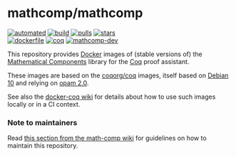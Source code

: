 # mathcomp/mathcomp

[![automated](https://img.shields.io/docker/automated/mathcomp/mathcomp.svg)](https://hub.docker.com/r/mathcomp/mathcomp "Automated build on Docker Hub")
[![build](https://img.shields.io/docker/build/mathcomp/mathcomp.svg)](https://hub.docker.com/r/mathcomp/mathcomp/builds "Automated build on Docker Hub")
[![pulls](https://img.shields.io/docker/pulls/mathcomp/mathcomp.svg)](https://hub.docker.com/r/mathcomp/mathcomp "Number of pulls from Docker Hub")
[![stars](https://img.shields.io/docker/stars/mathcomp/mathcomp.svg)](https://hub.docker.com/r/mathcomp/mathcomp "Star the image on Docker Hub")  
[![dockerfile](https://img.shields.io/badge/dockerfile%20on-github-blue.svg)](https://github.com/math-comp/docker-mathcomp "Dockerfile source repository")
[![coq](https://img.shields.io/badge/depends%20on-coqorg%2Fcoq-blue.svg)](https://hub.docker.com/r/coqorg/coq "Docker images of Coq")
[![mathcomp-dev](https://img.shields.io/badge/see%20also-mathcomp%2Fmathcomp--dev-brightgreen.svg)](https://hub.docker.com/r/mathcomp/mathcomp-dev "Docker images of mathcomp-dev")

This repository provides [Docker](https://www.docker.com/) images of (stable versions of) the [Mathematical Components](https://github.com/math-comp/math-comp) library for the [Coq](https://github.com/coq/coq) proof assistant.

These images are based on the [coqorg/coq](https://hub.docker.com/r/coqorg/coq/) images, itself based on [Debian 10](https://hub.docker.com/_/debian/) and relying on [opam 2.0](https://opam.ocaml.org/doc/Manual.html).

See also the [docker-coq wiki](https://github.com/coq-community/docker-coq/wiki) for details about how to use such images locally or in a CI context.

### Note to maintainers

Read [this section from the math-comp wiki](https://github.com/math-comp/math-comp/wiki/Howto-Release#docker-images) for guidelines on how to maintain this repository.
